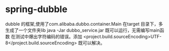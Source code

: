 # spring-dubble
dubble 的框架,使用了com.alibaba.dubbo.container.Main
在target 目录下，多生成了一个文件夹lib
java -Jar dubbo_service.jar 既可以运行，无需编写main函数
在测试中爆出字符编码的错误。添加
<properties>
		<!-- 设置默认编码 -->
		<project.build.sourceEncoding>UTF-8</project.build.sourceEncoding>
</properties>
既可以解决。
